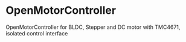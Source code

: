 # OpenMotorController
OpenMotorController for BLDC, Stepper and DC motor with TMC4671, isolated control interface
